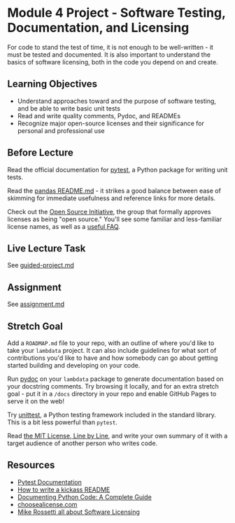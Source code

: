# Module 4 Project - Software Testing, Documentation, and Licensing

For code to stand the test of time, it is not enough to be well-written - it must be tested and documented. It is also important to understand the basics of software licensing, both in the code you depend on and create.

## Learning Objectives

* Understand approaches toward and the purpose of software testing, and be able to write basic unit tests
* Read and write quality comments, Pydoc, and READMEs
* Recognize major open-source licenses and their significance for personal and professional use

## Before Lecture

Read the official documentation for [pytest](https://docs.pytest.org/en/stable/), a Python package for writing unit tests.

Read the [pandas README.md](https://github.com/pandas-dev/pandas/blob/master/README.md) - it strikes a good balance between ease of skimming for immediate usefulness and reference links for more details.

Check out the [Open Source Initiative](https://opensource.org/licenses), the group that formally approves licenses as being "open source." You'll see some familiar and less-familiar license names, as well as a [useful FAQ](https://opensource.org/faq).

## Live Lecture Task

See [guided-project.md](https://github.com/BloomInstituteOfTechnology/DS-Unit-3-Sprint-1-Software-Engineering/blob/main/module4-software-testing-documentation-and-licensing/guided-project.md)

## Assignment

See [assignment.md](https://github.com/BloomInstituteOfTechnology/DS-Unit-3-Sprint-1-Software-Engineering/blob/main/module4-software-testing-documentation-and-licensing/assignment.md)

## Stretch Goal

Add a `ROADMAP.md` file to your repo, with an outline of where you'd like to take your `lambdata` project. It can also include guidelines for what sort of contributions you'd like to have and how somebody can go about getting started building and developing on your code.

Run [pydoc](https://docs.python.org/3.7/library/pydoc.html) on your `lambdata` package to generate documentation based on your docstring comments. Try browsing it locally, and for an extra stretch goal - put it in a `/docs` directory in your repo and enable GitHub Pages to serve it on the web!

Try [unittest](https://docs.python.org/3/library/unittest.html), a Python testing framework included in the standard library. This is a bit less powerful than `pytest`.

Read [the MIT License, Line by Line](https://writing.kemitchell.com/2016/09/21/MIT-License-Line-by-Line.html), and write your own summary of it with a target audience of another person who writes code.

## Resources

* [Pytest Documentation](https://docs.pytest.org/en/6.2.x/contents.html)
* [How to write a kickass README](https://dev.to/scottydocs/how-to-write-a-kickass-readme-5af9)
* [Documenting Python Code: A Complete Guide](https://realpython.com/documenting-python-code/#docstring-formats)
* [choosealicense.com](https://choosealicense.com/)
* [Mike Rossetti all about Software Licensing](https://github.com/prof-rossetti/intro-to-python/blob/master/notes/software/licensing.md)
